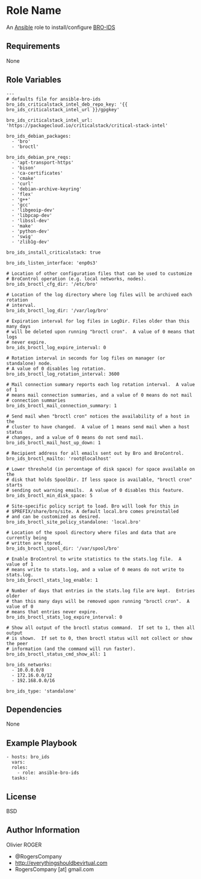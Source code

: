 # Role Name

An [Ansible] role to install/configure [BRO-IDS]

## Requirements

None

## Role Variables

    ---
    # defaults file for ansible-bro-ids
    bro_ids_criticalstack_intel_deb_repo_key: '{{ bro_ids_criticalstack_intel_url }}/gpgkey'

    bro_ids_criticalstack_intel_url: 'https://packagecloud.io/criticalstack/critical-stack-intel'

    bro_ids_debian_packages:
      - 'bro'
      - 'broctl'

    bro_ids_debian_pre_reqs:
      - 'apt-transport-https'
      - 'bison'
      - 'ca-certificates'
      - 'cmake'
      - 'curl'
      - 'debian-archive-keyring'
      - 'flex'
      - 'g++'
      - 'gcc'
      - 'libgeoip-dev'
      - 'libpcap-dev'
      - 'libssl-dev'
      - 'make'
      - 'python-dev'
      - 'swig'
      - 'zlib1g-dev'

    bro_ids_install_criticalstack: true

    bro_ids_listen_interface: 'enp0s3'

    # Location of other configuration files that can be used to customize
    # BroControl operation (e.g. local networks, nodes).
    bro_ids_broctl_cfg_dir: '/etc/bro'

    # Location of the log directory where log files will be archived each rotation
    # interval.
    bro_ids_broctl_log_dir: '/var/log/bro'

    # Expiration interval for log files in LogDir. Files older than this many days
    # will be deleted upon running "broctl cron".  A value of 0 means that logs
    # never expire.
    bro_ids_broctl_log_expire_interval: 0

    # Rotation interval in seconds for log files on manager (or standalone) node.
    # A value of 0 disables log rotation.
    bro_ids_broctl_log_rotation_interval: 3600

    # Mail connection summary reports each log rotation interval.  A value of 1
    # means mail connection summaries, and a value of 0 means do not mail
    # connection summaries
    bro_ids_broctl_mail_connection_summary: 1

    # Send mail when "broctl cron" notices the availability of a host in the
    # cluster to have changed.  A value of 1 means send mail when a host status
    # changes, and a value of 0 means do not send mail.
    bro_ids_broctl_mail_host_up_down: 1

    # Recipient address for all emails sent out by Bro and BroControl.
    bro_ids_broctl_mailto: 'root@localhost'

    # Lower threshold (in percentage of disk space) for space available on the
    # disk that holds SpoolDir. If less space is available, "broctl cron" starts
    # sending out warning emails.  A value of 0 disables this feature.
    bro_ids_broctl_min_disk_space: 5

    # Site-specific policy script to load. Bro will look for this in
    # $PREFIX/share/bro/site. A default local.bro comes preinstalled
    # and can be customized as desired.
    bro_ids_broctl_site_policy_standalone: 'local.bro'

    # Location of the spool directory where files and data that are currently being
    # written are stored.
    bro_ids_broctl_spool_dir: '/var/spool/bro'

    # Enable BroControl to write statistics to the stats.log file.  A value of 1
    # means write to stats.log, and a value of 0 means do not write to stats.log.
    bro_ids_broctl_stats_log_enable: 1

    # Number of days that entries in the stats.log file are kept.  Entries older
    # than this many days will be removed upon running "broctl cron".  A value of 0
    # means that entries never expire.
    bro_ids_broctl_stats_log_expire_interval: 0

    # Show all output of the broctl status command.  If set to 1, then all output
    # is shown.  If set to 0, then broctl status will not collect or show the peer
    # information (and the command will run faster).
    bro_ids_broctl_status_cmd_show_all: 1

    bro_ids_networks:
      - 10.0.0.0/8
      - 172.16.0.0/12
      - 192.168.0.0/16

    bro_ids_type: 'standalone'

## Dependencies

None

## Example Playbook

    - hosts: bro_ids
      vars:
      roles:
        - role: ansible-bro-ids
      tasks:

## License

BSD

## Author Information

Olivier ROGER

-   @RogersCompany
-   <http://everythingshouldbevirtual.com>
-   RogersCompany [at] gmail.com

[ansible]: https://www.ansible.com

[bro-ids]: https://www.bro.org/
